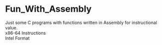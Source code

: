 # Fun_With_Assembly

Just some C programs with functions written in Assembly for instructional value.</br>
x86-64 Instructions</br>
Intel Format</br>
